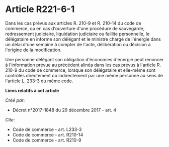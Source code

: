 # Article R221-6-1

Dans les cas prévus aux articles R. 210-9 et R. 210-14 du code de commerce, ou en cas d'ouverture d'une procédure de
sauvegarde, redressement judiciaire, liquidation judiciaire ou faillite personnelle, le délégataire en informe son délégant
et le ministre chargé de l'énergie dans un délai d'une semaine à compter de l'acte, délibération ou décision à l'origine de
la modification. 

Une personne délégant son obligation d'économies d'énergie peut renoncer à l'information prévue au précédent alinéa dans les
cas prévus à l'article R. 210-9 du code de commerce, lorsque son délégataire et elle-même sont contrôlés directement ou
indirectement par une même personne au sens de l'article L. 233-3 du même code.

**Liens relatifs à cet article**

_Créé par_:

  - Décret n°2017-1848 du 29 décembre 2017 - art. 4

_Cite_:

  - Code de commerce - art. L233-3
  - Code de commerce - art. R210-14
  - Code de commerce - art. R210-9
